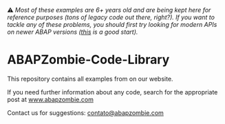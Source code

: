 
:warning: _Most of these examples are 6+ years old and are being kept here for reference purposes (tons of legacy code out there, right?). If you want to tackle any of these problems, you should first try looking for modern APIs on newer ABAP versions ([this](https://help.sap.com/http.svc/rc/abapdocu_752_index_htm/7.52/en-US/index.htm) is a good start)._

ABAPZombie-Code-Library
=======================

This repository contains all examples from on our website. 

If you need further information about any code, search for the appropriate post at www.abapzombie.com

Contact us for suggestions: contato@abapzombie.com